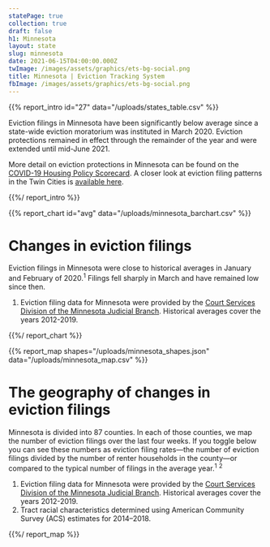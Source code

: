 ```yaml
---
statePage: true
collection: true
draft: false
h1: Minnesota
layout: state
slug: minnesota
date: 2021-06-15T04:00:00.000Z
twImage: /images/assets/graphics/ets-bg-social.png
title: Minnesota | Eviction Tracking System
fbImage: /images/assets/graphics/ets-bg-social.png
---
```


{{% report_intro id="27" data="/uploads/states_table.csv" %}}

Eviction filings in Minnesota have been significantly below average since a state-wide eviction moratorium was instituted in March 2020. Eviction protections remained in effect through the remainder of the year and were extended until mid-June 2021.

More detail on eviction protections in Minnesota can be found on the [COVID-19 Housing Policy Scorecard](https://evictionlab.org/covid-policy-scorecard/mn/). A closer look at eviction filing patterns in the Twin Cities is [available here](https://evictionlab.org/eviction-tracking/minneapolis-saint-paul-mn/).

{{%/ report_intro %}}



{{% report_chart id="avg" data="/uploads/minnesota_barchart.csv" %}}



# Changes in eviction filings

Eviction filings in Minnesota were close to historical averages in January and February of 2020.<sup>1</sup> Filings fell sharply in March and have remained low since then.

1. Eviction filing data for Minnesota were provided by the [Court Services Division of the Minnesota Judicial Branch](https://www.mncourts.gov/State-Court-Administrators-Office/Court-Services.aspx). Historical averages cover the years 2012-2019.



{{%/ report_chart %}}



{{% report_map shapes="/uploads/minnesota_shapes.json" data="/uploads/minnesota_map.csv" %}}



# The geography of changes in eviction filings

Minnesota is divided into 87 counties. In each of those counties, we map the number of eviction filings over the last four weeks. If you toggle below you can see these numbers as eviction filing rates—the number of eviction filings divided by the number of renter households in the county—or compared to the typical number of filings in the average year.<sup>1</sup> <sup>2</sup> 

1. Eviction filing data for Minnesota were provided by the [Court Services Division of the Minnesota Judicial Branch](https://www.mncourts.gov/State-Court-Administrators-Office/Court-Services.aspx). Historical averages cover the years 2012-2019.
2. Tract racial characteristics determined using American Community Survey (ACS) estimates for 2014–2018.



{{%/ report_map %}}